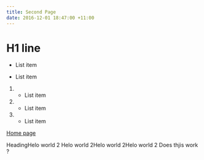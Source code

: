 ```yaml
---
title: Second Page
date: 2016-12-01 18:47:00 +11:00
---
```


# H1 line

* List item

* List item

1. * List item

2. * List item

3. * List item

[Home page](http://manlyelectronics.com.au/)

HeadingHelo world 2 Helo world 2Helo world 2Helo world 2 Does thjis work ?